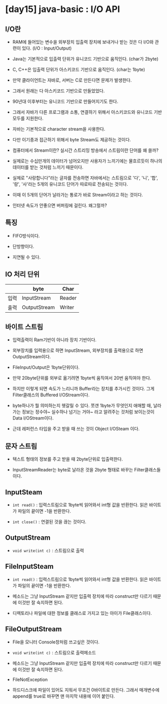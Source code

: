 # [day15] java-basic : I/O API


## I/O란
- RAM에 들어있는 변수을 외부장치 입출력 장치에 보내거나 받는 것은 다 I/O와 관련이 있다. (I/O : Input/Output)

- Java는 기본적으로 입출력 단위가 유니코드 기반으로 움직인다. (char가 2byte) 

- C, C++은 입출력 단위가 아스키코드 기반으로 움직인다. (char는 1byte)

- 만약 클라이언트는 자바로, 서버는 C로 만든다면 문제가 발생한다.

- 그래서 원래는 다 아스키코드 기반으로 만들었었다.

- 90년대 이후부터는 유니코드 기반으로 만들어지기도 한다.

- 그래서 자바가 다른 프로그램과 소통, 연결하기 위해서 아스키코드와 유니코드 기반 모두를 지원한다.

- 자바는 기본적으로 character stream을 사용한다.

- 다만 이기종과 접근하기 위해서 byte Stream도 제공하는 것이다.

- 컴퓨터에서 Stream이란? 실시간 스트리밍 방송에서 스트림이란 단어를 왜 쓸까?

- 실제로는 수십만개의 데이터가 넘어오지만 사용자가 느끼기에는 물흐르듯이 하나의 데이터를 받는 것처럼 느끼기 때문이다.

- 실제로 "사랑합니다"라는 글자를 전송하면 자바에서는 스트림으로 '다', '니', '합', '랑', '사'라는 5개의 유니코드 단어가 따로따로 전송되는 것이다.

- 이때 이 5개의 단어가 날라가는 통로가 바로 Stream이라고 하는 것이다.

- 인터넷 속도가 안좋으면 버퍼링에 걸린다. 왜그럴까? 

## 특징

- FIFO방식이다.

- 단방향이다.

- 지연될 수 있다.

## IO 처리 단위

|   |byte|Char|
|---|-----|-----|
|입력|InputStream|Reader|
|출력|OutputStream|Writer|


## 바이트 스트림

- 입력출력이 Ram기반이 아니라 장치 기반이다.

- 외부장치를 입력용으로 하면 InputStream, 외부장치를 출력용으로 하면 OutputStream이다. 

- FileInput/Output은 1byte단위이다.

- 만약 20byte단위를 외부로 옮기려면 1byte씩 움직여서 20번 움직여야 한다. 

- 하지만 이렇게 되면 속도가 느리니까 Buffer라는 장치를 추가시킨 것이다. 그게 Filter클래스의 Buffered I/OStream이다.

- byte하나가 뭘 의미하는지 헷갈릴 수 있다. 쪼갠 1byte가 무엇인지 애매할 때, 날라가는 정보는 정수야~ 실수하나 넘기는 거야~ 라고 알려주는 것처럼 보이는것이 Data I/OStream이다.

- 근데 레퍼런스 타입을 주고 받을 때 쓰는 것이 Object I/OSteam 이다.


## 문자 스트림
- 텍스트 형태의 정보를 주고 받을 때 2byte단위로 입출력한다.

- InputStreamReader는 byte로 날라온 것을 2byte 형태로 바꾸는 Filter클래스들이다.


## InputSteam

- `int read()` : 입력스트림으로 1byte씩 읽어와서 int형 값을 반환한다. 읽은 바이트가 파일의 끝이면 -1을 반환한다.

- `int close()` : 연결된 것을 끊는 것이다.

## OutputStream

- `void write(int c)` : 스트림으로 출력


## FileInputSteam

- `int read()` : 입력스트림으로 1byte씩 읽어와서 int형 값을 반환한다. 읽은 바이트가 파일의 끝이면 -1을 반환한다.

- 메소드는 그냥 InputStream 같지만 입출력 장치에 따라 construct만 다르기 때문에 이것만 잘 숙지하면 된다.

- 디렉토리나 파일에 대한 정보를 클래스로 가지고 있는 아이가 File클래스이다. 

## FileOutputStream

- File을 모니터 Console창처럼 쓰고싶은 것이다.

- `void write(int c)` : 스트림으로 출력메소드

- 메소드는 그냥 InputStream 같지만 입출력 장치에 따라 construct만 다르기 때문에 이것만 잘 숙지하면 된다.

- FileNotException

- 하드디스크에 파일이 있어도 지워서 무조건 0바이트로 만든다. 그래서 매개변수에 append를 true로 바꾸면 맨 마지막 내용에 이어 붙인다. 

